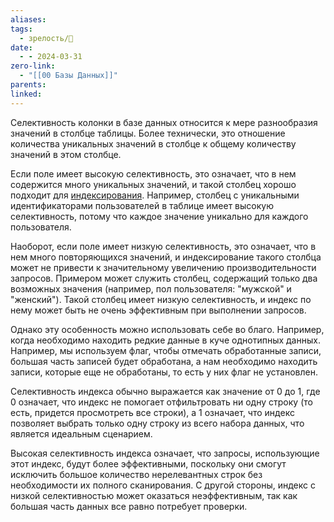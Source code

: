 ```yaml
---
aliases: 
tags:
  - зрелость/🌱
date:
  - - 2024-03-31
zero-link:
  - "[[00 Базы Данных]]"
parents: 
linked:
---
```

Селективность колонки в базе данных относится к мере разнообразия значений в столбце таблицы. Более технически, это отношение количества уникальных значений в столбце к общему количеству значений в этом столбце.

Если поле имеет высокую селективность, это означает, что в нем содержится много уникальных значений, и такой столбец хорошо подходит для [индексирования](Индекс%20в%20PostgreSQL.md). Например, столбец с уникальными идентификаторами пользователей в таблице имеет высокую селективность, потому что каждое значение уникально для каждого пользователя.

Наоборот, если поле имеет низкую селективность, это означает, что в нем много повторяющихся значений, и индексирование такого столбца может не привести к значительному увеличению производительности запросов. Примером может служить столбец, содержащий только два возможных значения (например, пол пользователя: "мужской" и "женский"). Такой столбец имеет низкую селективность, и индекс по нему может быть не очень эффективным при выполнении запросов.

Однако эту особенность можно использовать себе во благо. Например, когда необходимо находить редкие данные в куче однотипных данных. Например, мы используем флаг, чтобы отмечать обработанные записи, большая часть записей будет обработана, а нам необходимо находить записи, которые еще не обработаны, то есть у них флаг не установлен.

Селективность индекса обычно выражается как значение от 0 до 1, где 0 означает, что индекс не помогает отфильтровать ни одну строку (то есть, придется просмотреть все строки), а 1 означает, что индекс позволяет выбрать только одну строку из всего набора данных, что является идеальным сценарием.

Высокая селективность индекса означает, что запросы, использующие этот индекс, будут более эффективными, поскольку они смогут исключить большое количество нерелевантных строк без необходимости их полного сканирования. С другой стороны, индекс с низкой селективностью может оказаться неэффективным, так как большая часть данных все равно потребует проверки.